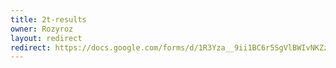 ```yaml
---
title: 2t-results
owner: Rozyroz
layout: redirect
redirect: https://docs.google.com/forms/d/1R3Yza__9ii1BC6r5SgVlBWIvNKZzZxfDv1K_-VyFC1g/viewform
---
```

